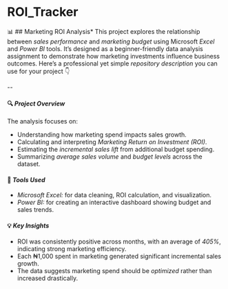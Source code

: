 # ROI_Tracker
📊 ## Marketing ROI Analysis*  This project explores the relationship between *sales performance* and *marketing budget* using Microsoft *Excel* and *Power BI* tools. It’s designed as a beginner-friendly data analysis assignment to demonstrate how marketing investments influence business outcomes.
Here’s a professional yet simple *repository description* you can use for your project 👇

--

#### 🔍 *Project Overview*

The analysis focuses on:

* Understanding how marketing spend impacts sales growth.
* Calculating and interpreting *Marketing Return on Investment (ROI)*.
* Estimating the *incremental sales lift* from additional budget spending.
* Summarizing *average sales volume* and *budget levels* across the dataset.

#### 🧮 *Tools Used*

* *Microsoft Excel:* for data cleaning, ROI calculation, and visualization.
* *Power BI:* for creating an interactive dashboard showing budget and sales trends.

#### 💡 *Key Insights*

* ROI was consistently positive across months, with an average of *405%*, indicating strong marketing efficiency.
* Each ₦1,000 spent in marketing generated significant incremental sales growth.
* The data suggests marketing spend should be *optimized* rather than increased drastically.
